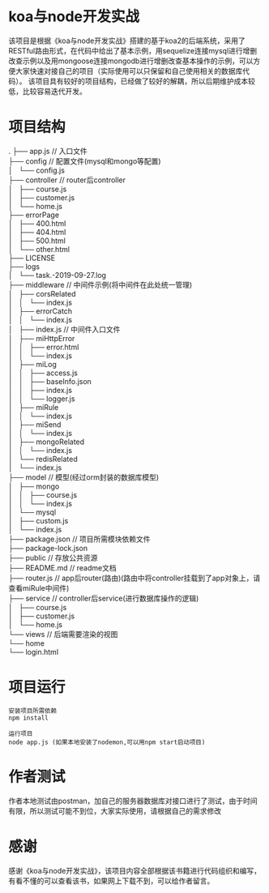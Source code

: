 # koa与node开发实战
该项目是根据《koa与node开发实战》搭建的基于koa2的后端系统，采用了RESTful路由形式，在代码中给出了基本示例，用sequelize连接mysql进行增删改查示例以及用mongoose连接mongodb进行增删改查基本操作的示例，可以方便大家快速对接自己的项目（实际使用可以只保留和自己使用相关的数据库代码）。
该项目具有较好的项目结构，已经做了较好的解耦，所以后期维护成本较低，比较容易迭代开发。

# 项目结构
.
├── app.js                       // 入口文件<br/>
├── config                       // 配置文件(mysql和mongo等配置)<br/>
│   └── config.js<br/>
├── controller                   // router后controller<br/>
│   ├── course.js<br/>
│   ├── customer.js<br/>
│   └── home.js<br/>
├── errorPage<br/>
│   ├── 400.html<br/>
│   ├── 404.html<br/>
│   ├── 500.html<br/>
│   └── other.html<br/>
├── LICENSE<br/>
├── logs<br/>
│   └── task.-2019-09-27.log<br/>
├── middleware                   // 中间件示例(将中间件在此处统一管理)<br/>
│   ├── corsRelated<br/>
│   │   └── index.js<br/>
│   ├── errorCatch<br/>
│   │   └── index.js<br/>
│   ├── index.js                 // 中间件入口文件<br/>
│   ├── miHttpError<br/>
│   │   ├── error.html<br/>
│   │   └── index.js<br/>
│   ├── miLog<br/>
│   │   ├── access.js<br/>
│   │   ├── baseInfo.json<br/>
│   │   ├── index.js<br/>
│   │   └── logger.js<br/>
│   ├── miRule<br/>
│   │   └── index.js<br/>
│   ├── miSend<br/>
│   │   └── index.js<br/>
│   ├── mongoRelated<br/>
│   │   └── index.js<br/>
│   └── redisRelated<br/>
│       └── index.js<br/>
├── model                        // 模型(经过orm封装的数据库模型)<br/>
│   ├── mongo<br/>
│   │   ├── course.js<br/>
│   │   └── index.js<br/>
│   └── mysql<br/>
│       ├── custom.js<br/>
│       └── index.js<br/>
├── package.json                 // 项目所需模块依赖文件<br/>
├── package-lock.json<br/>
├── public                       // 存放公共资源<br/>
├── README.md                    // readme文档<br/>
├── router.js                    // app后router(路由)(路由中将controller挂载到了app对象上，请查看miRule中间件)<br/>
├── service                      // controller后service(进行数据库操作的逻辑)<br/>
│   ├── course.js<br/>
│   ├── customer.js<br/>
│   └── home.js<br/>
└── views                        // 后端需要渲染的视图<br/>
    └── home<br/>
        └── login.html<br/>

# 项目运行
```
安装项目所需依赖
npm install

运行项目
node app.js (如果本地安装了nodemon,可以用npm start启动项目)
```

# 作者测试
作者本地测试由postman，加自己的服务器数据库对接口进行了测试，由于时间有限，所以测试可能不到位，大家实际使用，请根据自己的需求修改

# 感谢
感谢《koa与node开发实战》，该项目内容全部根据该书籍进行代码组织和编写，有看不懂的可以查看该书，如果网上下载不到，可以给作者留言。